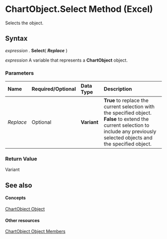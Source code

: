 
# ChartObject.Select Method (Excel)

Selects the object.


## Syntax

 _expression_ . **Select**( **_Replace_** )

 _expression_ A variable that represents a **ChartObject** object.


### Parameters



|**Name**|**Required/Optional**|**Data Type**|**Description**|
|:-----|:-----|:-----|:-----|
| _Replace_|Optional| **Variant**| **True** to replace the current selection with the specified object. **False** to extend the current selection to include any previously selected objects and the specified object.|

### Return Value

Variant


## See also


#### Concepts


[ChartObject Object](b546e6f2-7ac6-2dea-eba2-f98f68f3df65.md)
#### Other resources


[ChartObject Object Members](b53f82f3-1144-b471-cacc-28bbbc493eba.md)
